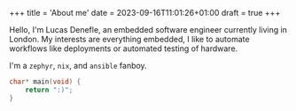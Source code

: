 +++
title = 'About me'
date = 2023-09-16T11:01:26+01:00
draft = true
+++


Hello, I'm Lucas Denefle, an embedded software engineer currently living in London. My interests are everything embedded, I like to automate workflows like deployments or automated testing of hardware. 

I'm a `zephyr`, `nix`, and `ansible` fanboy.

```c
char* main(void) {
    return ":)";
}
```


